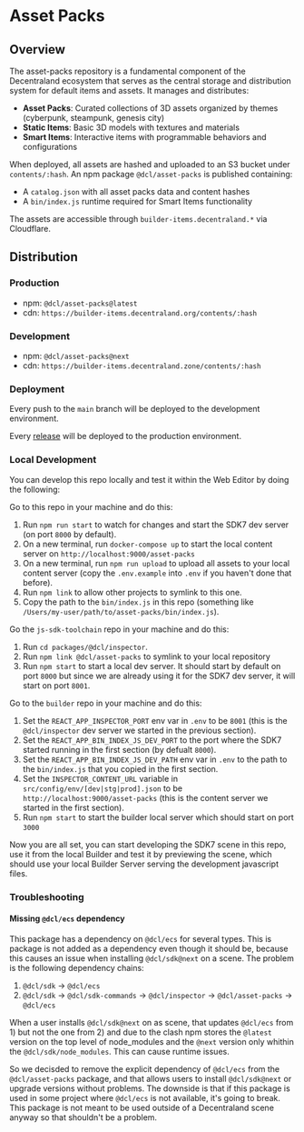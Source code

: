 # Asset Packs

## Overview

The asset-packs repository is a fundamental component of the Decentraland ecosystem that serves as the central storage and distribution system for default items and assets. It manages and distributes:

- **Asset Packs**: Curated collections of 3D assets organized by themes (cyberpunk, steampunk, genesis city)
- **Static Items**: Basic 3D models with textures and materials
- **Smart Items**: Interactive items with programmable behaviors and configurations

When deployed, all assets are hashed and uploaded to an S3 bucket under `contents/:hash`. An npm package `@dcl/asset-packs` is published containing:

- A `catalog.json` with all asset packs data and content hashes
- A `bin/index.js` runtime required for Smart Items functionality

The assets are accessible through `builder-items.decentraland.*` via Cloudflare.

## Distribution

### Production

- npm: `@dcl/asset-packs@latest`
- cdn: `https://builder-items.decentraland.org/contents/:hash`

### Development

- npm: `@dcl/asset-packs@next`
- cdn: `https://builder-items.decentraland.zone/contents/:hash`

### Deployment

Every push to the `main` branch will be deployed to the development environment.

Every [release](https://github.com/decentraland/asset-packs/releases) will be deployed to the production environment.

### Local Development

You can develop this repo locally and test it within the Web Editor by doing the following:

Go to this repo in your machine and do this:

1. Run `npm run start` to watch for changes and start the SDK7 dev server (on port `8000` by default).
2. On a new terminal, run `docker-compose up` to start the local content server on `http://localhost:9000/asset-packs`
3. On a new terminal, run `npm run upload` to upload all assets to your local content server (copy the `.env.example` into `.env` if you haven't done that before).
4. Run `npm link` to allow other projects to symlink to this one.
5. Copy the path to the `bin/index.js` in this repo (something like `/Users/my-user/path/to/asset-packs/bin/index.js`).

Go the `js-sdk-toolchain` repo in your machine and do this:

1. Run `cd packages/@dcl/inspector`.
2. Run `npm link @dcl/asset-packs` to symlink to your local repository
3. Run `npm start` to start a local dev server. It should start by default on port `8000` but since we are already using it for the SDK7 dev server, it will start on port `8001`.

Go to the `builder` repo in your machine and do this:

1. Set the `REACT_APP_INSPECTOR_PORT` env var in `.env` to be `8001` (this is the `@dcl/inspector` dev server we started in the previous section).
2. Set the `REACT_APP_BIN_INDEX_JS_DEV_PORT` to the port where the SDK7 started running in the first section (by defualt `8000`).
3. Set the `REACT_APP_BIN_INDEX_JS_DEV_PATH` env var in `.env` to the path to the `bin/index.js` that you copied in the first section.
4. Set the `INSPECTOR_CONTENT_URL` variable in `src/config/env/[dev|stg|prod].json` to be `http://localhost:9000/asset-packs` (this is the content server we started in the first section).
5. Run `npm start` to start the builder local server which should start on port `3000`

Now you are all set, you can start developing the SDK7 scene in this repo, use it from the local Builder and test it by previewing the scene, which should use your local Builder Server serving the development javascript files.

### Troubleshooting

#### Missing `@dcl/ecs` dependency

This package has a dependency on `@dcl/ecs` for several types. This is package is not added as a dependency even though it should be, because this causes an issue when installing `@dcl/sdk@next` on a scene. The problem is the following dependency chains:

1. `@dcl/sdk` -> `@dcl/ecs`
2. `@dcl/sdk` -> `@dcl/sdk-commands` -> `@dcl/inspector` -> `@dcl/asset-packs` -> `@dcl/ecs`

When a user installs `@dcl/sdk@next` on as scene, that updates `@dcl/ecs` from 1) but not the one from 2) and due to the clash npm stores the `@latest` version on the top level of node_modules and the `@next` version only whithin the `@dcl/sdk/node_modules`. This can cause runtime issues.

So we decisded to remove the explicit dependency of `@dcl/ecs` from the `@dcl/asset-packs` package, and that allows users to install `@dcl/sdk@next` or upgrade versions without problems.
The downside is that if this package is used in some project where `@dcl/ecs` is not available, it's going to break. This package is not meant to be used outside of a Decentraland scene anyway so that shouldn't be a problem.
